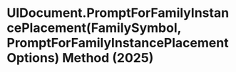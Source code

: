# UIDocument.PromptForFamilyInstancePlacement(FamilySymbol, PromptForFamilyInstancePlacementOptions) Method (2025)

﻿